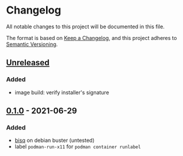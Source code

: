 # Changelog
All notable changes to this project will be documented in this file.

The format is based on [Keep a Changelog](https://keepachangelog.com/en/1.0.0/),
and this project adheres to [Semantic Versioning](https://semver.org/spec/v2.0.0.html).

## [Unreleased]
### Added
- image build: verify installer's signature

## [0.1.0] - 2021-06-29
### Added
- [bisq](https://github.com/bisq-network/bisq) on debian buster (untested)
- label `podman-run-x11` for `podman container runlabel`

[Unreleased]: https://github.com/fphammerle/docker-bisq/compare/v0.1.0...HEAD
[0.1.0]: https://github.com/fphammerle/docker-bisq/releases/tag/v0.1.0
